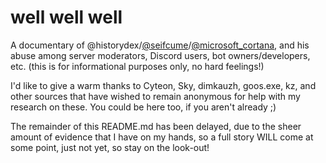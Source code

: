 # well well well
A documentary of @historydex/[@seifcume](https://discord.com/users/1029171830973530132)/[@microsoft_cortana](https://discord.com/users/1183599021365932139), and his abuse among server moderators, Discord users, bot owners/developers, etc.
(this is for informational purposes only, no hard feelings!)

I'd like to give a warm thanks to Cyteon, Sky, dimkauzh, goos.exe, kz, and other sources that have wished to remain anonymous for help with my research on these. You could be here too, if you aren't already ;)

The remainder of this README.md has been delayed, due to the sheer amount of evidence that I have on my hands, so a full story WILL come at some point, just not yet, so stay on the look-out!

